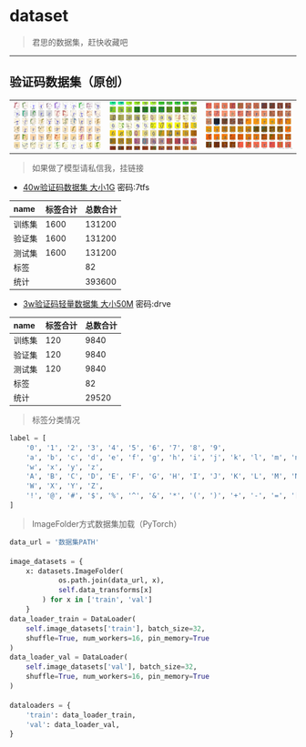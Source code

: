 # dataset

> 君思的数据集，赶快收藏吧

----

## 验证码数据集（原创）

<table style="width:100%">
  <tr>
    <td>
      <img src="2.jpeg">
    </td>
    <td align="center">
        <img src="1.jpeg">
    </td>
    <td>
      <img src="3.jpeg">
    </td>
  </tr>
</table>

> 如果做了模型请私信我，挂链接

* [40w验证码数据集 大小1G](https://pan.baidu.com/s/1GLgRamvXCM0VVLfhkJzQqA) 密码:7tfs

| name | 标签合计 | 总数合计 |
| :- | :- | :- |
| 训练集 | 1600 | 131200 |
| 验证集 | 1600 | 131200 |
| 测试集 | 1600 | 131200 |
| 标签 | | 82 |
| 统计 | | 393600 |

* [3w验证码轻量数据集 大小50M](https://pan.baidu.com/s/1En4AaxMzMQTkmRGu2P1sJw) 密码:drve

| name | 标签合计 | 总数合计 |
| :- | :- | :- |
| 训练集 | 120 | 9840 |
| 验证集 | 120 | 9840 |
| 测试集 | 120 | 9840 |
| 标签 | | 82 |
| 统计 | | 29520 |

> 标签分类情况

```python
label = [
    '0', '1', '2', '3', '4', '5', '6', '7', '8', '9',
    'a', 'b', 'c', 'd', 'e', 'f', 'g', 'h', 'i', 'j', 'k', 'l', 'm', 'n', 'o', 'p', 'q', 'r', 's', 't', 'u', 'v',
    'w', 'x', 'y', 'z',
    'A', 'B', 'C', 'D', 'E', 'F', 'G', 'H', 'I', 'J', 'K', 'L', 'M', 'N', 'O', 'P', 'Q', 'R', 'S', 'T', 'U', 'V',
    'W', 'X', 'Y', 'Z',
    '!', '@', '#', '$', '%', '^', '&', '*', '(', ')', '+', '-', '=', '[', '{', ']', '}', '<', '>', '?'
]
```

> ImageFolder方式数据集加载（PyTorch）

```python
data_url = '数据集PATH'

image_datasets = {
    x: datasets.ImageFolder(
            os.path.join(data_url, x),
            self.data_transforms[x]
        ) for x in ['train', 'val']
    }
data_loader_train = DataLoader(
    self.image_datasets['train'], batch_size=32,
    shuffle=True, num_workers=16, pin_memory=True
)
data_loader_val = DataLoader(
    self.image_datasets['val'], batch_size=32,
    shuffle=True, num_workers=16, pin_memory=True
)

dataloaders = {
    'train': data_loader_train,
    'val': data_loader_val,
}

```
